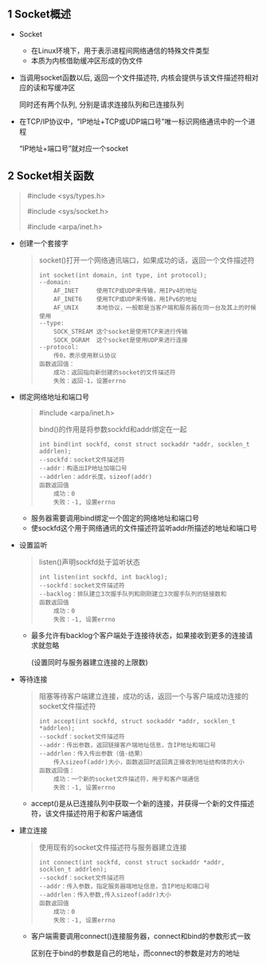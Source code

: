 ## 1 Socket概述

- Socket

  - 在Linux环境下，用于表示进程间网络通信的特殊文件类型
  - 本质为内核借助缓冲区形成的伪文件

- 当调用socket函数以后, 返回一个文件描述符, 内核会提供与该文件描述符相对应的读和写缓冲区

  同时还有两个队列, 分别是请求连接队列和已连接队列

- 在TCP/IP协议中，“IP地址+TCP或UDP端口号”唯一标识网络通讯中的一个进程

  “IP地址+端口号”就对应一个socket

## 2 Socket相关函数

> #include <sys/types.h>
>
> #include <sys/socket.h>
>
> #include <arpa/inet.h>

- 创建一个套接字

  > socket()打开一个网络通讯端口，如果成功的话，返回一个文件描述符
  >
  > ```
  > int socket(int domain, int type, int protocol);
  > --domain:
  > 	AF_INET		使用TCP或UDP来传输，用IPv4的地址
  > 	AF_INET6	使用TCP或UDP来传输，用IPv6的地址
  > 	AF_UNIX		本地协议，一般都是当客户端和服务器在同一台及其上的时候使用
  > --type:
  > 	SOCK_STREAM	这个socket是使用TCP来进行传输
  > 	SOCK_DGRAM	这个socket是使用UDP来进行连接
  > --protocol:
  > 	传0，表示使用默认协议
  > 函数返回值：
  > 	成功：返回指向新创建的socket的文件描述符
  > 	失败：返回-1，设置errno
  > ```

- 绑定网络地址和端口号

  > #include <arpa/inet.h>
  >
  > bind()的作用是将参数sockfd和addr绑定在一起
  >
  > ```
  > int bind(int sockfd, const struct sockaddr *addr, socklen_t addrlen);		
  > --sockfd：socket文件描述符
  > --addr：构造出IP地址加端口号
  > --addrlen：addr长度，sizeof(addr) 
  > 函数返回值
  > 	成功：0
  > 	失败：-1, 设置errno
  > ```

  - 服务器需要调用bind绑定一个固定的网络地址和端口号
  - 使sockfd这个用于网络通讯的文件描述符监听addr所描述的地址和端口号

- 设置监听

  > listen()声明sockfd处于监听状态
  >
  > ```
  > int listen(int sockfd, int backlog);
  > --sockfd：socket文件描述符
  > --backlog：排队建立3次握手队列和刚刚建立3次握手队列的链接数和
  > 函数返回值
  > 	成功：0
  > 	失败：-1, 设置errno
  > ```

  - 最多允许有backlog个客户端处于连接待状态，如果接收到更多的连接请求就忽略

    (设置同时与服务器建立连接的上限数)

- 等待连接

  > 阻塞等待客户端建立连接，成功的话，返回一个与客户端成功连接的socket文件描述符
  >
  > ```
  > int accept(int sockfd, struct sockaddr *addr, socklen_t *addrlen);
  > --sockdf：socket文件描述符
  > --addr：传出参数，返回链接客户端地址信息，含IP地址和端口号
  > --addrlen：传入传出参数（值-结果）
  > 	传入sizeof(addr)大小，函数返回时返回真正接收到地址结构体的大小
  > 函数返回值：
  > 	成功：一个新的socket文件描述符，用于和客户端通信
  > 	失败：-1, 设置errno
  > ```

  - accept()是从已连接队列中获取一个新的连接，并获得一个新的文件描述符，该文件描述符用于和客户端通信

- 建立连接

  > 使用现有的socket文件描述符与服务器建立连接
  >
  > ```
  > int connect(int sockfd, const struct sockaddr *addr, socklen_t addrlen);
  > --sockdf：socket文件描述符
  > --addr：传入参数，指定服务器端地址信息，含IP地址和端口号
  > --addrlen：传入参数,传入sizeof(addr)大小
  > 函数返回值
  > 	成功：0
  > 	失败：-1, 设置errno
  > ```

  - 客户端需要调用connect()连接服务器，connect和bind的参数形式一致

    区别在于bind的参数是自己的地址，而connect的参数是对方的地址

